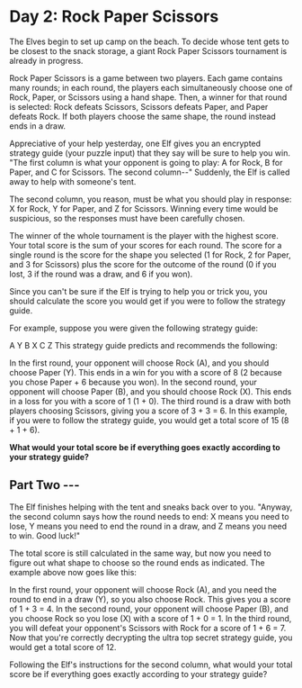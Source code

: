 # Day 2: Rock Paper Scissors
The Elves begin to set up camp on the beach. To decide whose tent gets to be closest to the snack storage, a giant Rock
Paper Scissors tournament is already in progress.

Rock Paper Scissors is a game between two players. Each game contains many rounds; in each round, the players each
simultaneously choose one of Rock, Paper, or Scissors using a hand shape. Then, a winner for that round is selected:
Rock defeats Scissors, Scissors defeats Paper, and Paper defeats Rock. If both players choose the same shape, the round
instead ends in a draw.

Appreciative of your help yesterday, one Elf gives you an encrypted strategy guide (your puzzle input) that they say
will be sure to help you win. "The first column is what your opponent is going to play: A for Rock, B for Paper, and C
for Scissors. The second column--" Suddenly, the Elf is called away to help with someone's tent.

The second column, you reason, must be what you should play in response: X for Rock, Y for Paper, and Z for Scissors.
Winning every time would be suspicious, so the responses must have been carefully chosen.

The winner of the whole tournament is the player with the highest score. Your total score is the sum of your scores for
each round. The score for a single round is the score for the shape you selected (1 for Rock, 2 for Paper, and 3 for
Scissors) plus the score for the outcome of the round (0 if you lost, 3 if the round was a draw, and 6 if you won).

Since you can't be sure if the Elf is trying to help you or trick you, you should calculate the score you would get if
you were to follow the strategy guide.

For example, suppose you were given the following strategy guide:

A Y
B X
C Z
This strategy guide predicts and recommends the following:

In the first round, your opponent will choose Rock (A), and you should choose Paper (Y). This ends in a win for you
with a score of 8 (2 because you chose Paper + 6 because you won).
In the second round, your opponent will choose Paper (B), and you should choose Rock (X). This ends in a loss for you
with a score of 1 (1 + 0).
The third round is a draw with both players choosing Scissors, giving you a score of 3 + 3 = 6.
In this example, if you were to follow the strategy guide, you would get a total score of 15 (8 + 1 + 6).

**What would your total score be if everything goes exactly according to your strategy guide?**

## Part Two ---
The Elf finishes helping with the tent and sneaks back over to you. "Anyway, the second column says how the round needs
to end: X means you need to lose, Y means you need to end the round in a draw, and Z means you need to win. Good luck!"

The total score is still calculated in the same way, but now you need to figure out what shape to choose so the round
ends as indicated. The example above now goes like this:

In the first round, your opponent will choose Rock (A), and you need the round to end in a draw (Y), so you also choose
Rock. This gives you a score of 1 + 3 = 4.
In the second round, your opponent will choose Paper (B), and you choose Rock so you lose (X) with a score of 1 + 0 = 1.
In the third round, you will defeat your opponent's Scissors with Rock for a score of 1 + 6 = 7.
Now that you're correctly decrypting the ultra top secret strategy guide, you would get a total score of 12.

Following the Elf's instructions for the second column, what would your total score be if everything goes exactly
according to your strategy guide?
